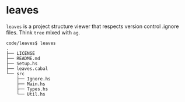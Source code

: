 # leaves

`leaves` is a project structure viewer that respects version control .ignore
files. Think `tree` mixed with `ag`.

```
code/leaves$ leaves
.
├── LICENSE
├── README.md
├── Setup.hs
├── leaves.cabal
└── src
    ├── Ignore.hs
    ├── Main.hs
    ├── Types.hs
    └── Util.hs
```

